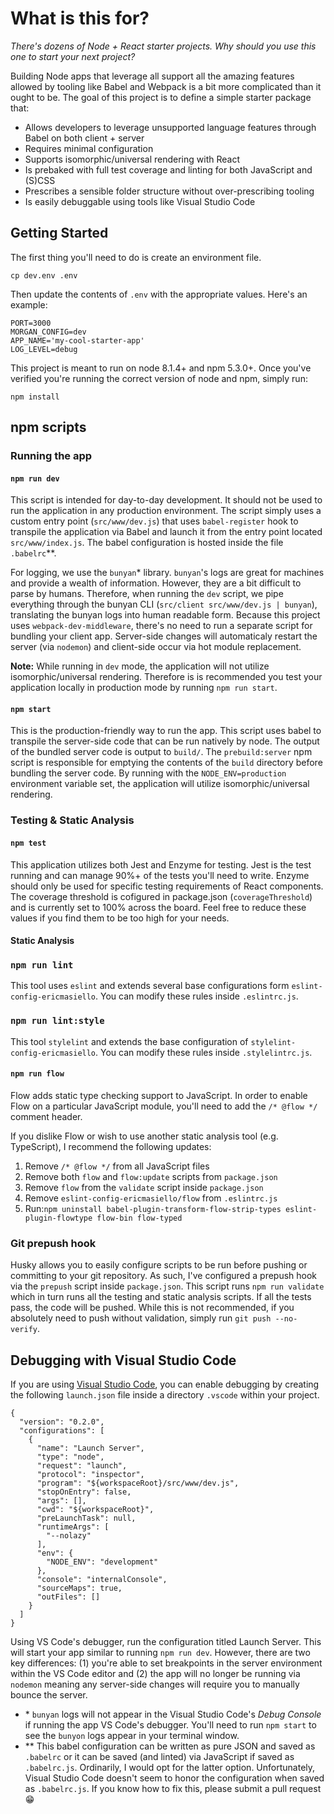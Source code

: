# What is this for?

_There's dozens of Node + React starter projects. Why should you use this one to start your next project?_

Building Node apps that leverage all support all the amazing features allowed by tooling like Babel and Webpack is a bit more complicated than it ought to be. The goal of this project is to define a simple starter package that:

- Allows developers to leverage unsupported language features through Babel on both client + server
- Requires minimal configuration
- Supports isomorphic/universal rendering with React
- Is prebaked with full test coverage and linting for both JavaScript and (S)CSS
- Prescribes a sensible folder structure without over-prescribing tooling
- Is easily debuggable using tools like Visual Studio Code

## Getting Started
The first thing you'll need to do is create an environment file.

```
cp dev.env .env
```
Then update the contents of `.env` with the appropriate values. Here's an example:

```
PORT=3000
MORGAN_CONFIG=dev
APP_NAME='my-cool-starter-app'
LOG_LEVEL=debug
```

This project is meant to run on node 8.1.4+ and npm 5.3.0+. Once you've verified you're running the correct version of node and npm, simply run:

```
npm install
```

## npm scripts

### Running the app

#### `npm run dev`
This script is intended for day-to-day development. It should not be used to run the application in any production environment. The script simply uses a custom entry point (`src/www/dev.js`) that uses `babel-register` hook to transpile the application via Babel and launch it from the entry point located `src/www/index.js`. The babel configuration is hosted inside the file `.babelrc`**.

For logging, we use the `bunyan`* library. `bunyan`'s logs are great for machines and provide a wealth of information. However, they are a bit difficult to parse by humans. Therefore, when running the `dev` script, we pipe everything through the bunyan CLI (`src/client src/www/dev.js | bunyan`), translating the bunyan logs into human readable form. Because this project uses `webpack-dev-middleware`, there's no need to run a separate script for bundling your client app. Server-side changes will automaticaly restart the server (via `nodemon`) and client-side occur via hot module replacement.

**Note:** While running in `dev` mode, the application will not utilize isomorphic/universal rendering. Therefore is is recommended you test your application locally in production mode by running `npm run start`.

#### `npm start`
This is the production-friendly way to run the app. This script uses babel to transpile the server-side code that can be run natively by node. The output of the bundled server code is output to `build/`. The `prebuild:server` npm script is responsible for emptying the contents of the `build` directory before bundling the server code. By running with the `NODE_ENV=production` environment variable set, the application will utilize isomorphic/universal rendering.

### Testing & Static Analysis
#### `npm test`
This application utilizes both Jest and Enzyme for testing. Jest is the test running and can manage 90%+ of the tests you'll need to write. Enzyme should only be used for specific testing requirements of React components. The coverage threshold is cofigured in package.json (`coverageThreshold`) and is currently set to 100% across the board. Feel free to reduce these values if you find them to be too high for your needs.

#### Static Analysis

### `npm run lint`
This tool uses `eslint` and extends several base configurations form `eslint-config-ericmasiello`. You can modify these rules inside `.eslintrc.js`.

### `npm run lint:style`
This tool `stylelint` and extends the base configuration of `stylelint-config-ericmasiello`. You can modify these rules inside `.stylelintrc.js`.

#### `npm run flow`
Flow adds static type checking support to JavaScript. In order to enable Flow on a particular JavaScript module, you'll need to add the `/* @flow */` comment header.  

If you dislike Flow or wish to use another static analysis tool (e.g. TypeScript), I recommend the following updates:

1. Remove `/* @flow */` from all JavaScript files
2. Remove both `flow` and `flow:update` scripts from `package.json`
3. Remove `flow` from the `validate` script inside `package.json`
4. Remove `eslint-config-ericmasiello/flow` from `.eslintrc.js`
4. Run:`npm uninstall babel-plugin-transform-flow-strip-types eslint-plugin-flowtype flow-bin flow-typed`

### Git prepush hook
Husky allows you to easily configure scripts to be run before pushing or committing to your git repository. As such, I've configured a prepush hook via the `prepush` script inside `package.json`. This script runs `npm run validate` which in turn runs all the testing and static analysis scripts. If all the tests pass, the code will be pushed. While this is not recommended, if you absolutely need to push without validation, simply run `git push --no-verify`.


## Debugging with Visual Studio Code

If you are using [Visual Studio Code](https://code.visualstudio.com/), you can enable debugging by creating the following `launch.json` file inside a directory `.vscode` within your project.

```
{
  "version": "0.2.0",
  "configurations": [
    {
      "name": "Launch Server",
      "type": "node",
      "request": "launch",
      "protocol": "inspector",
      "program": "${workspaceRoot}/src/www/dev.js",
      "stopOnEntry": false,
      "args": [],
      "cwd": "${workspaceRoot}",
      "preLaunchTask": null,
      "runtimeArgs": [
        "--nolazy"
      ],
      "env": {
        "NODE_ENV": "development"
      },
      "console": "internalConsole",
      "sourceMaps": true,
      "outFiles": []
    }
  ]
}
```
Using VS Code's debugger, run the configuration titled Launch Server. This will start your app similar to running `npm run dev`. However, there are two key differences: (1) you're able to set breakpoints in the server environment within the VS Code editor and (2) the app will no longer be running via `nodemon` meaning any server-side changes will require you to manually bounce the server.


* \* `bunyan` logs will not appear in the Visual Studio Code's *Debug Console* if running the app VS Code's debugger. You'll need to run `npm start` to see the `bunyon` logs appear in your terminal window.
* \*\* This babel configuration can be written as pure JSON and saved as `.babelrc` or it can be saved (and linted) via JavaScript if saved as `.babelrc.js`. Ordinarily, I would opt for the latter option. Unfortunately, Visual Studio Code doesn't seem to honor the configuration when saved as `.babelrc.js`. If you know how to fix this, please submit a pull request 😁
